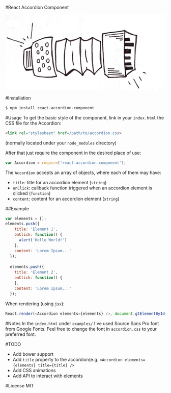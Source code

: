 #React Accordion Component

![](public/logo.jpg)

#Installation
```sh
$ npm install react-accordion-component
```
  
#Usage
To get the basic style of the component, link in your `index.html` the CSS file for the Accordion:
```html
<link rel="stylesheet" href=/path/to/accordion.css>
```
(normally located under your `node_modules` directory)
 
 After that just require the component in the desired place of use:
 ```javascript 
 var Accordion = require('react-accordion-component');
 ```
 
 The `Accordion` accepts an array of objects, where each of them may have: 
 + `title`: title for an accordion element (`string`)
 + `onClick`: callback function triggered when an accordion element is clicked (`function`)
 + `content`: content for an accordion element (`string`)

##Example
```javascript
var elements = [];
elements.push({
    title: 'Element 1',
    onClick: function() {
      alert('Hello World!')
    },
    content: 'Lorem Ipsum...'
  });
  
  elements.push({
    title: 'Element 2',
    onClick: function() {
    },
    content: 'Lorem Ipsum...'
  });
```
When rendering (using `jsx`):
```javascript
React.render(<Accordion elements={elements} />, document.gtElementById('accordion-example'));
```

#Notes
In the `index.html` under `examples/` I've used Source Sans Pro font from Google Fonts. Feel free to change the font in `accordion.css` to your preferred font.

#TODO
+ Add bower support
+ Add `title` property to the accordion(e.g. `<Accordion elements={elements} title={title} />`
+ Add CSS animations
+ Add API to interact with elements

#License
MIT


